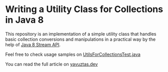 # Writing a Utility Class for Collections in Java 8
This repository is an implementation of a simple utility class that handles basic collection conversions and manipulations
in a practical way by the help of [Java 8 Stream API](https://www.baeldung.com/java-8-streams).

Feel free to check usage samples on [UtilsForCollectionsTest.java](https://github.com/yavuztas/java-utility-collections/blob/master/src/test/java/dev/yavuztas/utils/test/UtilsForCollectionsTest.java)

You can read the full article on [yavuztas.dev](https://yavuztas.dev/java/collections/streams/2019/08/10/java8-utility-class.html)
